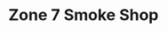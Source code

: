 ---
title: "Zone 7 Smoke Shop"
url: /tallahassee/zone-7-smoke-shop-apalachee-parkway/
shop: tobacco
---